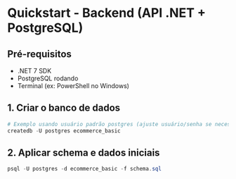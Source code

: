 # Quickstart - Backend (API .NET + PostgreSQL)

## Pré-requisitos

- .NET 7 SDK
- PostgreSQL rodando
- Terminal (ex: PowerShell no Windows)

## 1. Criar o banco de dados

```powershell
# Exemplo usando usuário padrão postgres (ajuste usuário/senha se necessário)
createdb -U postgres ecommerce_basic
```

## 2. Aplicar schema e dados iniciais

```powershell
psql -U postgres -d ecommerce_basic -f schema.sql
```
